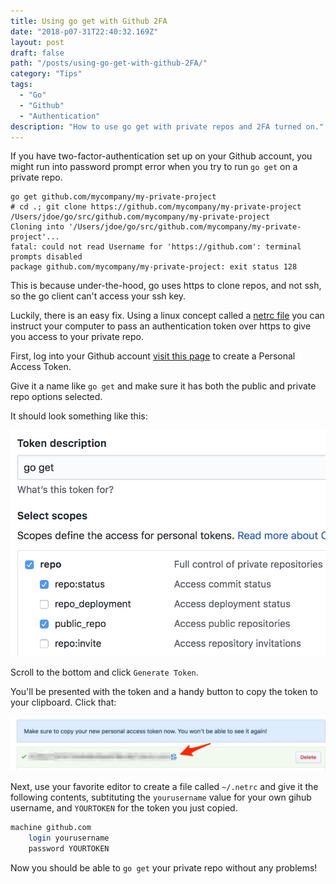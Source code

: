 ```yaml
---
title: Using go get with Github 2FA
date: "2018-p07-31T22:40:32.169Z"
layout: post
draft: false
path: "/posts/using-go-get-with-github-2FA/"
category: "Tips"
tags:
  - "Go"
  - "Github"
  - "Authentication"
description: "How to use go get with private repos and 2FA turned on."
---
```


If you have two-factor-authentication set up on your Github account, you might run into password prompt error when you try to run `go get` on a private repo.  

```shell
go get github.com/mycompany/my-private-project
# cd .; git clone https://github.com/mycompany/my-private-project /Users/jdoe/go/src/github.com/mycompany/my-private-project
Cloning into '/Users/jdoe/go/src/github.com/mycompany/my-private-project'...
fatal: could not read Username for 'https://github.com': terminal prompts disabled
package github.com/mycompany/my-private-project: exit status 128
```

This is because under-the-hood, go uses https to clone repos, and not ssh, so the go client can't access your ssh key.

Luckily, there is an easy fix.  Using a linux concept called a [netrc file](https://ec.haxx.se/usingcurl-netrc.html) you can instruct your computer to pass an authentication token over https to give you access to your private repo.

First, log into your Github account [visit this page](https://github.com/settings/tokens) to create a Personal Access Token.

Give it a name like `go get` and make sure it has both the public and private repo options selected.

It should look something like this:

![Personal access token with repo-level permissions enabled](./token.jpg)

Scroll to the bottom and click `Generate Token`.

You'll be presented with the token and a handy button to copy the token to your clipboard.  Click that:

![New token ready to be copied to the clipboard](./copy.jpg)

Next, use your favorite editor to create a file called `~/.netrc` and give it the following contents, subtituting the `yourusername` value for your own gihub username, and `YOURTOKEN` for the token you just copied.

```bash
machine github.com
    login yourusername
    password YOURTOKEN
```

Now you should be able to `go get` your private repo without any problems!